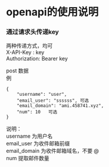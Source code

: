 # openapi的使用说明

### 通过请求头传递key
两种传递方式，均可  
X-API-Key :   key   
Authorization: Bearer key

post 数据   
例   
```
{
    "username": "user",
    "email_user": "ssssss", 可选
    "email_domain": "ami.458741.xyz",
    "num": 10   可选
}
```

说明：   
username 为用户名   
email_user  为收件邮箱前缀   
email_domain 为收件邮箱域名，不要 @   
num  提取邮件数量
